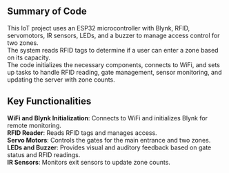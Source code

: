 ## **Summary of Code**

This IoT project uses an ESP32 microcontroller with Blynk, RFID, servomotors, IR sensors, LEDs, and a buzzer to manage access control for two zones.<br>
The system reads RFID tags to determine if a user can enter a zone based on its capacity. <br>
The code initializes the necessary components, connects to WiFi, and sets up tasks to handle RFID reading, gate management, sensor monitoring, and updating the server with zone counts.<br>

## **Key Functionalities**

**WiFi and Blynk Initialization**: Connects to WiFi and initializes Blynk for remote monitoring.<br>
**RFID Reader**: Reads RFID tags and manages access.<br>
**Servo Motors**: Controls the gates for the main entrance and two zones.<br>
**LEDs and Buzzer**: Provides visual and auditory feedback based on gate status and RFID readings.<br>
**IR Sensors**: Monitors exit sensors to update zone counts.<br>
